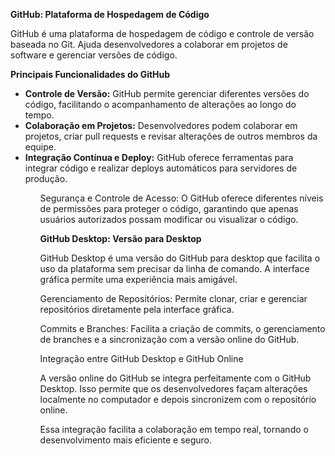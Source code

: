 <b>GitHub: Plataforma de Hospedagem de Código</b>

  GitHub é uma plataforma de hospedagem de código e controle de versão baseada no Git. Ajuda desenvolvedores a colaborar em projetos de software e gerenciar versões de código.
  
  <b>Principais Funcionalidades do GitHub</b>
  <ul>
  <li><b>Controle de Versão:</b> GitHub permite gerenciar diferentes versões do código, facilitando o acompanhamento de alterações ao longo do tempo.</li>
  
  <li><b>Colaboração em Projetos:</b> Desenvolvedores podem colaborar em projetos, criar pull requests e revisar alterações de outros membros da equipe.</li>
  
  <li><b>Integração Contínua e Deploy:</b> GitHub oferece ferramentas para integrar código e realizar deploys automáticos para servidores de produção.</li>
  <ul>
  Segurança e Controle de Acesso: O GitHub oferece diferentes níveis de permissões para proteger o código, garantindo que apenas usuários autorizados possam modificar ou visualizar o código.</p>

<b>GitHub Desktop: Versão para Desktop</b>

<p>GitHub Desktop é uma versão do GitHub para desktop que facilita o uso da plataforma sem precisar da linha de comando. A interface gráfica permite uma experiência mais amigável.

Gerenciamento de Repositórios: Permite clonar, criar e gerenciar repositórios diretamente pela interface gráfica.

Commits e Branches: Facilita a criação de commits, o gerenciamento de branches e a sincronização com a versão online do GitHub.

Integração entre GitHub Desktop e GitHub Online

A versão online do GitHub se integra perfeitamente com o GitHub Desktop. Isso permite que os desenvolvedores façam alterações localmente no computador e depois sincronizem com o repositório online.

Essa integração facilita a colaboração em tempo real, tornando o desenvolvimento mais eficiente e seguro.</p>

